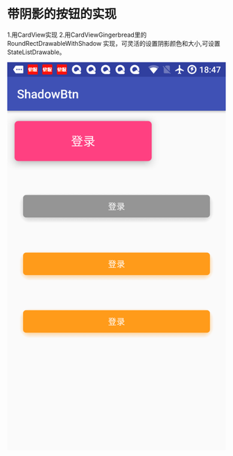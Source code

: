 # 带阴影的按钮的实现
1.用CardView实现
2.用CardViewGingerbread里的 RoundRectDrawableWithShadow 实现，可灵活的设置阴影颜色和大小,可设置StateListDrawable。

![例图](device-2017-11-07-184704.png)